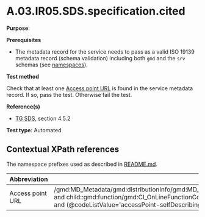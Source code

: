 # A.03.IR05.SDS.specification.cited

**Purpose**:

**Prerequisites**

* The metadata record for the service needs to pass as a valid ISO 19139 metadata record (schema validation) including both ```gmd``` and the ```srv``` schemas (see [namespaces](README.md#namespaces)).

**Test method**

Check that at least one [Access point URL](#access_point_url) is found in the service metadata record. If so, pass the test. Otherwise fail the test.

**Reference(s)**

* [TG SDS](README.md#ref_TG_SDS), section 4.5.2

**Test type**: Automated

## Contextual XPath references

The namespace prefixes used as described in [README.md](README.md#namespaces).

Abbreviation                                               |  XPath expression
---------------------------------------------------------- | -------------------------------------------------------------------------
Access point URL <a name="access_point_url"></a> | /gmd:MD\_Metadata/gmd:distributionInfo/gmd:MD\_Distribution/gmd:transferOptions/gmd:MD\_DigitalTransferOptions/gmd:onLine/gmd:CI\_OnlineResource[child::gmd:linkage/gmd:URL and child::gmd:function/gmd:CI\_OnLineFunctionCode[@codeList='http://inspire.ec.europa.eu/draft-schemas/resources/Codelist/gmxCodelist.xml#INSPIRE_CI_OnLineFunctionCode' and (@codeListValue='accessPoint-selfDescribing' or @codeListValue='accessPoint')]]/gmd:linkage/gmd:URL
